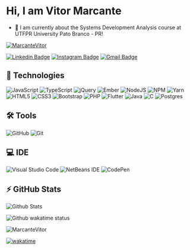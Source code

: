 <h1 align = "justify"> Hi,
<!-- <img src="https://media.giphy.com/media/hvRJCLFzcasrR4ia7z/giphy.gif" width="25px"> -->
I am Vitor Marcante</h1>
<!-- <p align = "justify">Web Developer, capybara lover, Javascript and Node fan -->


<!-- - - :rocket: I’m currently working on [![imagem](https://user-images.githubusercontent.com/72169208/133176845-0d31c976-2aba-4702-b873-37e728067a8d.png)](https://bitzsoftwares.com.br/) -->
- 🔭 I am currently about the Systems Development Analysis course at UTFPR University Pato Branco - PR!
<!-- - 🌱 I’m currently learning  PHP, Vue.js, Node.js -->
<a href="https://github.com/ryo-ma/github-profile-trophy"><img src="https://github-profile-trophy.vercel.app/?username=MarcanteVitor&theme=monokai&column=7&margin-w=15&margin-h=15" alt="MarcanteVitor" /></a>

[![Linkedin Badge](https://img.shields.io/badge/-VitorLuizMarcante-blue?style=flat-square&logo=Linkedin&logoColor=white&link=https:https://www.linkedin.com/in/vitorluizmarcante/)](https://www.linkedin.com/in/vitorluizmarcante/)
[![Instagram Badge](https://img.shields.io/badge/-vitor.marcante-purple?style=flat-square&logo=instagram&logoColor=white&link=https://www.instagram.com/vitor.marcante/?hl=pt-br)](https://instagram.com/vitor.marcante)
[![Gmail Badge](https://img.shields.io/badge/-marcanteluizvitor@gmail.com-c14438?style=flat-square&logo=Gmail&logoColor=white&link=mailto:marcanteluizvitor@gmail.com)](mailto:marcanteluizvitor@gmail.com)
<!-- [![Medium Badge](https://img.shields.io/badge/-@natansl-03a57a?style=flat-square&labelColor=000000&logo=Medium&link=https://medium.com/@natansl/)](https://medium.com/@natansl) -->



## 🚀 Technologies

![JavaScript](https://img.shields.io/badge/javascript-%23323330.svg?style=for-the-badge&logo=javascript&logoColor=%23F7DF1E)
![TypeScript](https://img.shields.io/badge/-TypeScript-007ACC?style=flat-square&logo=typescript)
![jQuery](https://img.shields.io/badge/jquery-%230769AD.svg?style=for-the-badge&logo=jquery&logoColor=white)
![Ember](https://img.shields.io/badge/ember-1C1E24?style=for-the-badge&logo=ember.js&logoColor=#D04A37)
![NodeJS](https://img.shields.io/badge/node.js-6DA55F?style=for-the-badge&logo=node.js&logoColor=white)
![NPM](https://img.shields.io/badge/NPM-%23000000.svg?style=for-the-badge&logo=npm&logoColor=white)
![Yarn](https://img.shields.io/badge/yarn-%232C8EBB.svg?style=for-the-badge&logo=yarn&logoColor=white)
![HTML5](https://img.shields.io/badge/html5-%23E34F26.svg?style=for-the-badge&logo=html5&logoColor=white)
![CSS3](https://img.shields.io/badge/css3-%231572B6.svg?style=for-the-badge&logo=css3&logoColor=white)
![Bootstrap](https://img.shields.io/badge/bootstrap-%23563D7C.svg?style=for-the-badge&logo=bootstrap&logoColor=white)
![PHP](https://img.shields.io/badge/php-%23777BB4.svg?style=for-the-badge&logo=php&logoColor=white)
![Flutter](https://img.shields.io/badge/Flutter-%2302569B.svg?style=for-the-badge&logo=Flutter&logoColor=white)
![Java](https://img.shields.io/badge/java-%23ED8B00.svg?style=for-the-badge&logo=java&logoColor=white)
![C](https://img.shields.io/badge/c-%2300599C.svg?style=for-the-badge&logo=c&logoColor=white)
![Postgres](https://img.shields.io/badge/postgres-%23316192.svg?style=for-the-badge&logo=postgresql&logoColor=white)


## 🛠 Tools
![GitHub](https://img.shields.io/badge/-GitHub-181717?style=flat-square&logo=github)
![Git](https://img.shields.io/badge/-Git-black?style=flat-square&logo=git)

## 💻 IDE
![Visual Studio Code](https://img.shields.io/badge/Visual%20Studio%20Code-0078d7.svg?style=for-the-badge&logo=visual-studio-code&logoColor=white)
![NetBeans IDE](https://img.shields.io/badge/NetBeansIDE-1B6AC6.svg?style=for-the-badge&logo=apache-netbeans-ide&logoColor=white)
![CodePen](https://img.shields.io/badge/CodePen-white?style=for-the-badge&logo=codepen&logoColor=black)



## ⚡ GitHub Stats

![Github Stats](https://github-readme-stats.vercel.app/api?username=MarcanteVitor&show_icons=true&count_private=true&show_icons=true&include_all_commits=true&theme=radical&layout=compact)
<!-- ![Top Langs](https://github-readme-stats.vercel.app/api/top-langs/?username=MarcanteVitor&hide=TeX&layout=compact) -->
<img align="center" src="https://github-readme-stats.vercel.app/api/wakatime?username=MarcanteVitor&show_icons=true&theme=radical&layout=compact" alt="Github wakatime status" />
<p><img align="center" src="https://github-readme-streak-stats.herokuapp.com/?user=MarcanteVitor&" alt="MarcanteVitor" /></p>
 
<!-- <p align="left"><small>Quantidade de visitas no meu perfil desde: 26/06/2021 🕵️ <br></small></p> -->
[![wakatime](https://wakatime.com/badge/user/6092f6f5-03be-4e5d-8178-380f0966f337.svg)](https://wakatime.com/@6092f6f5-03be-4e5d-8178-380f0966f337)
<!-- <p align="left"><p align="left"><img src="https://komarev.com/ghpvc/?username=MarcanteVitor" alt="dexternatan" /></p> -->
<!-- <p align="left"><small>Obrigado e volte sempre 😄</small></p> -->
